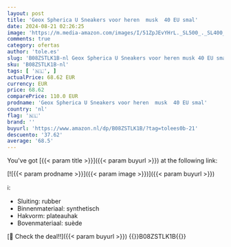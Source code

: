 ```yaml
---
layout: post
title: 'Geox Spherica U Sneakers voor heren  musk  40 EU smal'
date: 2024-08-21 02:26:25
image: 'https://m.media-amazon.com/images/I/51ZpJEvYHrL._SL500_._SL400_.jpg'
comments: true
category: ofertas
author: 'tole.es'
slug: 'B08ZSTLK1B-nl Geox Spherica U Sneakers voor heren musk 40 EU smal'
sku: 'B08ZSTLK1B-nl'
tags: [ '🇳🇱', ]
actualPrice: 68.62 EUR
currency: EUR
price: 68.62
comparePrice: 110.0 EUR
prodname: 'Geox Spherica U Sneakers voor heren  musk  40 EU smal'
country: 'nl'
flag: '🇳🇱'
brand: ''
buyurl: 'https://www.amazon.nl/dp/B08ZSTLK1B/?tag=tolees0b-21'
descuento: '37.62'
average: '68.5'
---
```


You've got [{{< param title >}}]({{< param buyurl >}}) at the following link:

[![{{< param prodname >}}]({{< param image >}})]({{< param buyurl >}})

ℹ️:

- Sluiting: rubber
- Binnenmateriaal: synthetisch
- Hakvorm: plateauhak
- Bovenmateriaal: suède

[🛒 Check the deal!!]({{< param buyurl >}})
{{<world>}}B08ZSTLK1B{{</world>}}
